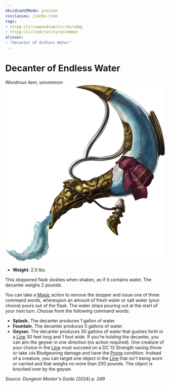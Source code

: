 ```yaml
---
obsidianUIMode: preview
cssclasses: json5e-item
tags:
- ttrpg-cli/compendium/src/5e/xdmg
- ttrpg-cli/item/rarity/uncommon
aliases: 
- "Decanter of Endless Water"
---
```

# Decanter of Endless Water
*Wondrous item, uncommon*  
![](3-Mechanics/CLI/items/img/decanter-of-endless-water.webp#right)

- **Weight**: 2.0 lbs.

This stoppered flask sloshes when shaken, as if it contains water. The decanter weighs 2 pounds.

You can take a [Magic](3-Mechanics/CLI/rules/actions.md#Magic) action to remove the stopper and issue one of three command words, whereupon an amount of fresh water or salt water (your choice) pours out of the flask. The water stops pouring out at the start of your next turn. Choose from the following command words:

- **Splash.** The decanter produces 1 gallon of water.  
- **Fountain.** The decanter produces 5 gallons of water.  
- **Geyser.** The decanter produces 30 gallons of water that gushes forth in a [Line](3-Mechanics/CLI/rules/variant-rules/line-area-of-effect-xphb.md) 30 feet long and 1 foot wide. If you're holding the decanter, you can aim the geyser in one direction (no action required). One creature of your choice in the [Line](3-Mechanics/CLI/rules/variant-rules/line-area-of-effect-xphb.md) must succeed on a DC 13 Strength saving throw or take `1d4` Bludgeoning damage and have the [Prone](3-Mechanics/CLI/rules/conditions.md#Prone) condition. Instead of a creature, you can target one object in the [Line](3-Mechanics/CLI/rules/variant-rules/line-area-of-effect-xphb.md) that isn't being worn or carried and that weighs no more than 200 pounds. The object is knocked over by the geyser.  

*Source: Dungeon Master's Guide (2024) p. 249*